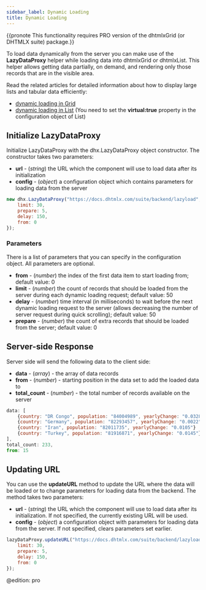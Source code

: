```yaml
---
sidebar_label: Dynamic Loading
title: Dynamic Loading
---          
```


{{pronote This functionality requires PRO version of the dhtmlxGrid (or DHTMLX suite) package.}}

To load data dynamically from the server you can make use of the **LazyDataProxy** helper while loading data into dhtmlxGrid or dhtmlxList. 
This helper allows getting data partially, on demand, and rendering only those records that are in the visible area.

Read the related articles for detailed information about how to display large lists and tabular data efficiently:

- [dynamic loading in Grid](grid/data_loading.md#dynamicloading)
- [dynamic loading in List](list/load_data.md#dynamicloading) (You need to set the **virtual:true** property in the configuration object of List) 

Initialize LazyDataProxy
---------------------------

Initialize LazyDataProxy with the dhx.LazyDataProxy object constructor. The constructor takes two parameters:

- **url** - (*string*) the URL which the component will use to load data after its initialization
- **config** - (*object*) a configuration object which contains parameters for loading data from the server

~~~js
new dhx.LazyDataProxy("https://docs.dhtmlx.com/suite/backend/lazyload", {
    limit: 30,
    prepare: 5,
    delay: 150,
    from: 0
});
~~~

### Parameters

There is a list of parameters that you can specify in the configuration object. All parameters are optional.

- **from** - (*number*) the index of the first data item to start loading from; default value: 0
- **limit** - (*number*) the count of records that should be loaded from the server during each dynamic loading request; default value: 50
- **delay** - (*number*) time interval (in milliseconds) to wait before the next dynamic loading request to the server (allows decreasing the number of server request during quick scrolling); default value: 50
- **prepare** - (*number*) the count of extra records that should be loaded from the server; default value: 0

Server-side Response
-------------------------

Server side will send the following data to the client side:

- **data** - (*array*) - the array of data records
- **from** - (*number*) - starting position in the data set to add the loaded data to
- **total_count** - (*number*) - the total number of records available on the server

~~~js
data: [
	{country: "DR Congo", population: "84004989", yearlyChange: "0.0328"}
	{country: "Germany", population: "82293457", yearlyChange: "0.0022"}
	{country: "Iran", population: "82011735", yearlyChange: "0.0105"}
	{country: "Turkey", population: "81916871", yearlyChange: "0.0145"}
], 
total_count: 233,
from: 15
~~~

Updating URL
---------------

You can use the **updateURL** method to update the URL where the data will be loaded or to change parameters for loading data from the backend. The method takes two parameters:

- **url** - (*string*) the URL which the component will use to load data after its initialization. If not specified, the currently existing URL will be used.
- **config** - (*object*) a configuration object with parameters for loading data from the server. If not specified, clears parameters set earlier.

~~~js
lazyDataProxy.updateURL("https://docs.dhtmlx.com/suite/backend/lazyload", {
    limit: 30,
    prepare: 5,
    delay: 150,
    from: 0
});
~~~


@edition: pro